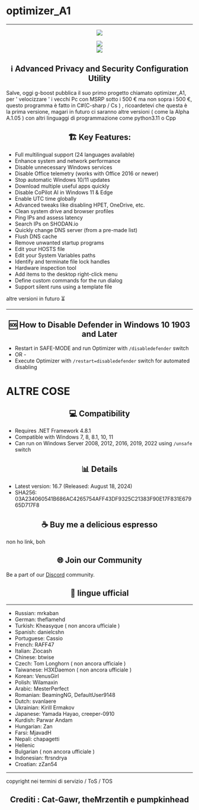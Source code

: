 # optimizer_A1


------------------------------

<p align="center">
   <img src="https://raw.githubusercontent.com/hellzerg/optimizer/master/banner.png">
</p>

<p align="center">
	<a href="https://github.com/hellzerg/optimizer/releases/download/16.7/Optimizer-16.7.exe" target="_blank">
		<img src="https://raw.githubusercontent.com/hellzerg/optimizer/master/download-button.png">
		<br>
		<img src="https://raw.githubusercontent.com/hellzerg/optimizer/master/flags.png">
	</a>
</p>

<center>
<h2>ℹ️ Advanced Privacy and Security Configuration Utility</h2> 
</center>

Salve, oggi g-boost pubblica il suo primo progetto chiamato optimizer_A1, per ' velocizzare ' i vecchi Pc con MSRP sotto i 500 €
ma non sopra i 500 €, questo programma è fatto in C#(C-sharp / Cs ) , ricoardetevi che questa è la prima versione, magari     in
futuro ci saranno altre versioni ( come la Alpha A.1.05 ) con altri linguaggi di programmazione come python3.11 o            Cpp

<center>
<h2> 🏗️ Key Features:</h2> 
</center>

- Full multilingual support (24 languages available)
- Enhance system and network performance
- Disable unnecessary Windows services
- Disable Office telemetry (works with Office 2016 or newer)
- Stop automatic Windows 10/11 updates
- Download multiple useful apps quickly
- Disable CoPilot AI in Windows 11 & Edge
- Enable UTC time globally
- Advanced tweaks like disabling HPET, OneDrive, etc.
- Clean system drive and browser profiles
- Ping IPs and assess latency
- Search IPs on SHODAN.io
- Quickly change DNS server (from a pre-made list)
- Flush DNS cache
- Remove unwanted startup programs
- Edit your HOSTS file
- Edit your System Variables paths
- Identify and terminate file lock handles
- Hardware inspection tool
- Add items to the desktop right-click menu
- Define custom commands for the run dialog
- Support silent runs using a template file

altre versioni in futuro ⏳

--------------------------------------

<center>
<h2> 🆘 How to Disable Defender in Windows 10 1903 and Later</h2> 
</center>

- Restart in SAFE-MODE and run Optimizer with `/disabledefender` switch
- OR -
- Execute Optimizer with `/restart=disabledefender` switch for automated disabling

# ALTRE COSE

<center>
<h2> 💻 Compatibility</h2> 
</center>

- Requires .NET Framework 4.8.1
- Compatible with Windows 7, 8, 8.1, 10, 11
- Can run on Windows Server 2008, 2012, 2016, 2019, 2022 using `/unsafe` switch

<center>
<h2> 📊 Details</h2> 
</center>

- Latest version: 16.7 (Released: August 18, 2024)
- SHA256: 03A234060541B686AC4265754AFF43DF9325C21383F90E17F831E67965D717F8

<center>
<h2> ☕ Buy me a delicious espresso</h2>
</center>

non ho link, boh 


<center>
<h2> 🌐 Join our Community</h2>
</center>

Be a part of our [Discord]() community.



<center>
<h2> 🚩 lingue  ufficial</h2>
</center>

----------------------------------------

- Russian: mrkaban
- German: theflamehd
- Turkish: Kheasyque  ( non ancora ufficiale ) 
- Spanish: danielcshn
- Portuguese: Cassio
- French: RAFF47
- Italian: Ziocash
- Chinese: btwise
- Czech: Tom Longhorn  ( non ancora ufficiale ) 
- Taiwanese: H3XDaemon  ( non ancora ufficiale ) 
- Korean: VenusGirl
- Polish: Wilamaxin
- Arabic: MesterPerfect
- Romanian: BeamingNG, DefaultUser9148
- Dutch: svanlaere
- Ukrainian: Kirill Ermakov
- Japanese: Yamada Hayao, creeper-0910
- Kurdish: Parwar Andam
- Hungarian: Zan
- Farsi: MjavadH
- Nepali: chapagetti
- Hellenic
- Bulgarian ( non ancora ufficiale ) 
- Indonesian: ftrsndrya
- Croatian: zZan54

-------------------------------------------------

copyright nei termini di servizio / ToS / TOS

<center>
<h2> Crediti : Cat-Gawr, theMrzentih  e pumpkinhead</h2>
</center>
